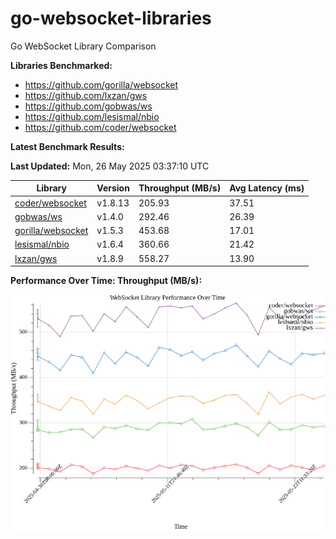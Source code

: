 # go-websocket-libraries

Go WebSocket Library Comparison

**Libraries Benchmarked:**

- https://github.com/gorilla/websocket
- https://github.com/lxzan/gws
- https://github.com/gobwas/ws
- https://github.com/lesismal/nbio
- https://github.com/coder/websocket

**Latest Benchmark Results:**

<!-- BENCHMARK_TABLE_START -->
**Last Updated:** Mon, 26 May 2025 03:37:10 UTC

| Library                                         | Version         | Throughput (MB/s) | Avg Latency (ms) |
| ----------------------------------------------- | --------------- | ----------------- | ---------------- |
| [coder/websocket](https://github.com/coder/websocket) | v1.8.13 | 205.93 | 37.51 |
| [gobwas/ws](https://github.com/gobwas/ws) | v1.4.0 | 292.46 | 26.39 |
| [gorilla/websocket](https://github.com/gorilla/websocket) | v1.5.3 | 453.68 | 17.01 |
| [lesismal/nbio](https://github.com/lesismal/nbio) | v1.6.4 | 360.66 | 21.42 |
| [lxzan/gws](https://github.com/lxzan/gws) | v1.8.9 | 558.27 | 13.90 |
<!-- BENCHMARK_TABLE_END -->

**Performance Over Time: Throughput (MB/s):**

![Benchmark Performance Graph](benchmark_performance.png)